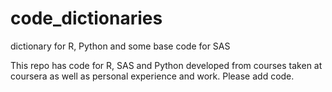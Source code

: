 # code_dictionaries
dictionary for R, Python and some base code for SAS

This repo has code for R, SAS and Python developed from courses taken at coursera as well as personal experience and work. Please add code.
